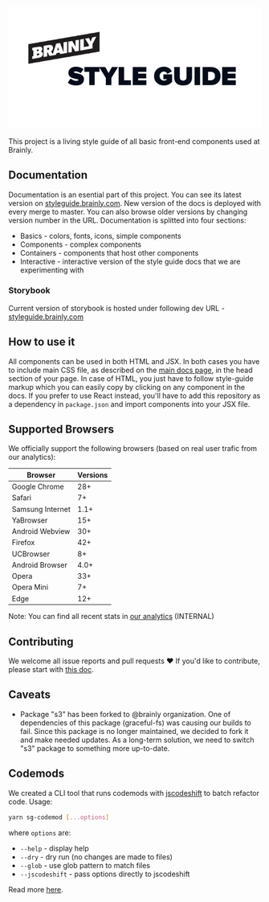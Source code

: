 ![Brainly Style Guide](cover.png)

This project is a living style guide of all basic front-end components used at Brainly.

## Documentation

Documentation is an esential part of this project. You can see its latest version on [styleguide.brainly.com](https://styleguide.brainly.com). New version of the docs is deployed with every merge to master. You can also browse older versions by changing version number in the URL. Documentation is splitted into four sections:

- Basics - colors, fonts, icons, simple components
- Components - complex components
- Containers - components that host other components
- Interactive - interactive version of the style guide docs that we are experimenting with


### Storybook 

Current version of storybook is hosted under following dev URL - [styleguide.brainly.com](https://styleguide.brainly.com)

## How to use it

All components can be used in both HTML and JSX. In both cases you have to include main CSS file, as described on the [main docs page](https://styleguide.brainly.com), in the head section of your page. In case of HTML, you just have to follow style-guide markup which you can easily copy by clicking on any component in the docs. If you prefer to use React instead, you'll have to add this repository as a dependency in `package.json` and import components into your JSX file.

## Supported Browsers

We officially support the following browsers (based on real user trafic from our analytics):

| Browser          | Versions |
| ---------------- | -------- |
| Google Chrome    | 28+      |
| Safari           | 7+       |
| Samsung Internet | 1.1+     |
| YaBrowser        | 15+      |
| Android Webview  | 30+      |
| Firefox          | 42+      |
| UCBrowser        | 8+       |
| Android Browser  | 4.0+     |
| Opera            | 33+      |
| Opera Mini       | 7+       |
| Edge             | 12+      |

Note: You can find all recent stats in [our analytics](https://analytics.google.com/analytics/web/#report/visitors-browser/a85994882w128325453p132056054/) (INTERNAL)

## Contributing

We welcome all issue reports and pull requests ❤️ If you'd like to contribute, please start with [this doc](CONTRIBUTING.md).

## Caveats

- Package "s3" has been forked to @brainly organization. One of dependencies of this package (graceful-fs) was causing our builds to fail. Since this package is no longer maintained, we decided to fork it and make needed updates. As a long-term solution, we need to switch "s3" package to something more up-to-date.

## Codemods

We created a CLI tool that runs codemods with [jscodeshift](https://github.com/facebook/jscodeshift) to batch refactor code.
Usage:

```sh
yarn sg-codemod [...options]
```

where `options` are:

- `--help` - display help
- `--dry` - dry run (no changes are made to files)
- `--glob` - use glob pattern to match files
- `--jscodeshift` - pass options directly to jscodeshift

Read more [here](CODEMODS.md).
